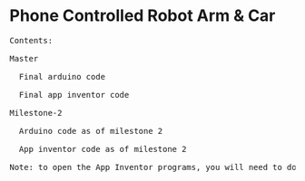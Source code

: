# Phone Controlled Robot Arm & Car
<pre>
Contents: <br />
Master <br />
  Final arduino code <br />
  Final app inventor code <br />
Milestone-2 <br />
  Arduino code as of milestone 2 <br />
  App inventor code as of milestone 2
  
Note: to open the App Inventor programs, you will need to download them and import them to App Inventor.
</pre>
